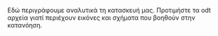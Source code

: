 Εδώ περιγράφουμε αναλυτικά τη κατασκευή μας.
Προτιμήστε τα odt αρχεία γιατί περιέχουν εικόνες και σχήματα που βοηθούν στην κατανόηση.
